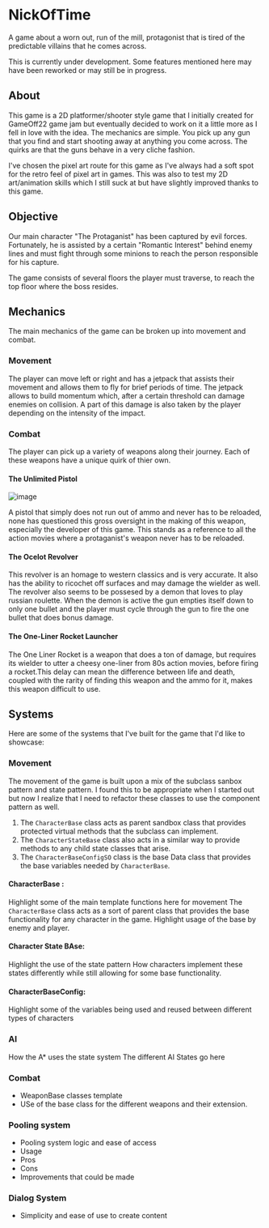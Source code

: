 # NickOfTime
A game about a worn out, run of the mill, protagonist that is tired of the predictable villains that he comes across.

This is currently under development. Some features mentioned here may have been reworked or may still be in progress.

## About
This game is a 2D platformer/shooter style game that I initially created for GameOff22 game jam but eventually decided to work on it a little more as I fell in love with the idea.
The mechanics are simple. You pick up any gun that you find and start shooting away at anything you come across. The quirks are that the guns behave in a very cliche fashion.

I've chosen the pixel art route for this game as I've always had a soft spot for the retro feel of pixel art in games. This was also to test my 2D art/animation skills which I still suck at but have slightly improved thanks to this game.

## Objective
Our main character "The Protaganist" has been captured by evil forces. Fortunately, he is assisted by a certain "Romantic Interest" behind enemy lines and must fight through some minions to reach the person responsible for his capture.

The game consists of several floors the player must traverse, to reach the top floor where the boss resides.

## Mechanics 
The main mechanics of the game can be broken up into movement and combat.

### Movement
The player can move left or right and has a jetpack that assists their movement and allows them to fly for brief periods of time.
The jetpack allows to build momentum which, after a certain threshold can damage enemies on collision. A part of this damage is also taken by the player depending on the intensity of the impact.

### Combat 
The player can pick up a variety of weapons along their journey. Each of these weapons have a unique quirk of thier own.

#### The Unlimited Pistol
![image](https://github.com/AbrarAhamed1998/NickOfTime/assets/51904325/a4e0e25c-71e0-4f6a-a7ea-a4ac7ad4277f)

A pistol that simply does not run out of ammo and never has to be reloaded, none has questioned this gross oversight in the making of this weapon, especially the developer of this game. This stands as a reference to all the action movies where a protaganist's weapon never has to be reloaded.

#### The Ocelot Revolver
This revolver is an homage to western classics and is very accurate. It also has the ability to ricochet off surfaces and may damage the wielder as well.
The revolver also seems to be possesed by a demon that loves to play russian roulette. When the demon is active the gun empties itself down to only one bullet and the player must cycle through the gun to fire the one bullet that does bonus damage.

#### The One-Liner Rocket Launcher 
The One Liner Rocket is a weapon that does a ton of damage, but requires its wielder to utter a cheesy one-liner from 80s action movies, before firing a rocket.This delay can mean the difference between life and death, coupled with the rarity of finding this weapon and the ammo for it, makes this weapon difficult to use.

## Systems
Here are some of the systems that I've built for the game that I'd like to showcase:

### Movement
The movement of the game is built upon a mix of the subclass sanbox pattern and state pattern. I found this to be appropriate when I started out but now I realize that I need to refactor these classes to use the component pattern as well.
1. The `CharacterBase` class acts as parent sandbox class that provides protected virtual methods that the subclass can implement. 
3. The `CharacterStateBase` class also acts in a similar way to provide methods to any child state classes that arise.
4. The `CharacterBaseConfigSO` class is the base Data class that provides the base variables needed by `CharacterBase`.

#### CharacterBase : 
Highlight some of the main template functions here for movement
The `CharacterBase` class acts as a sort of parent class that provides the base functionality for any character in the game.
Highlight usage of the base by enemy and player.

#### Character State BAse:
Highlight the use of the state pattern
How characters implement these states differently while still allowing for some base functionality.

#### CharacterBaseConfig:
Highlight some of the variables being used and reused between different types of characters

### AI
How the A* uses the state system
The different AI States go here

### Combat 
- WeaponBase classes template
- USe of the base class for the different weapons and their extension.

### Pooling system
- Pooling system logic and ease of access
- Usage
- Pros
- Cons
- Improvements that could be made

### Dialog System
- Simplicity and ease of use to create content

